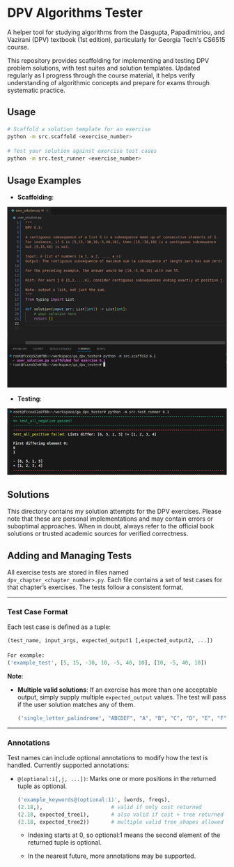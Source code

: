 # DPV Algorithms Tester

A helper tool for studying algorithms from the Dasgupta, Papadimitriou, and Vazirani (DPV) textbook (1st edition), particularly for Georgia Tech's CS6515 course.

This repository provides scaffolding for implementing and testing DPV problem solutions, with test suites and solution templates. Updated regularly as I progress through the course material, it helps verify understanding of algorithmic concepts and prepare for exams through systematic practice.

## Usage

```bash
# Scaffold a solution template for an exercise
python -m src.scaffold <exercise_number>

# Test your solution against exercise test cases  
python -m src.test_runner <exercise_number>
```

## Usage Examples
- **Scaffolding**:

![](assets/scaffold_example.png)

- **Testing**:

![](assets/test_example_pass_fail.png)

## Solutions
This directory contains my solution attempts for the DPV exercises. Please note that these are personal implementations and may contain errors or suboptimal approaches. When in doubt, always refer to the official book solutions or trusted academic sources for verified correctness.


## Adding and Managing Tests

All exercise tests are stored in files named `dpv_chapter_<chapter_number>.py`. Each file contains a set of test cases for that chapter’s exercises. The tests follow a consistent format.

---
### Test Case Format
Each test case is defined as a tuple:
```python
(test_name, input_args, expected_output1 [,expected_output2, ...])

For example:
('example_test', [5, 15, -30, 10, -5, 40, 10], [10, -5, 40, 10])
```
**Note**:
- **Multiple valid solutions**: If an exercise has more than one acceptable output, simply supply multiple `expected_output` values. The test will pass if the user solution matches any of them.

    ```python
    ('single_letter_palindrome', "ABCDEF", "A", "B", "C", "D", "E", "F")
    ```
---
### Annotations
Test names can include optional annotations to modify how the test is handled. Currently supported annotations:

- `@(optional:i[,j, ...])`: Marks one or more positions in the returned tuple as optional.
    ```python
    ('example_keywords@(optional:1)', (words, freqs),
    (2.18,),                      # valid if only cost returned
    (2.18, expected_tree1),       # also valid if cost + tree returned
    (2.18, expected_tree2))       # multiple valid tree shapes allowed
    ```
    - Indexing starts at 0, so optional:1 means the second element of the returned tuple is optional.

    - In the nearest future, more annotations may be supported.